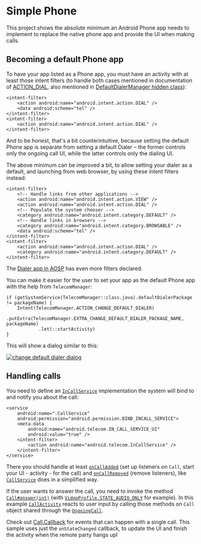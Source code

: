 # Simple Phone

This project shows the absolute minimum an Android Phone app needs to implement to replace the native phone app and provide the UI when making calls.

## Becoming a default Phone app

To have your app listed as a Phone app, you must have an activity with at least those intent filters (to handle both cases mentioned in documentation of [ACTION_DIAL][1], also mentioned in [DefaultDialerManager hidden class][2]):

    <intent-filter>
        <action android:name="android.intent.action.DIAL" />
        <data android:scheme="tel" />
    </intent-filter>
    <intent-filter>
        <action android:name="android.intent.action.DIAL" />
    </intent-filter>

And to be honest, that's a bit counterintuitive, because setting the default Phone app is separate from setting a default Dialer – the former controls only the ongoing call UI, while the latter controls only the dialing UI.

The above minimum can be improved a bit, to allow setting your dialer as a default, and launching from web browser, by using these intent filters instead:

    <intent-filter>
        <!-- Handle links from other applications -->
        <action android:name="android.intent.action.VIEW" />
        <action android:name="android.intent.action.DIAL" />
        <!-- Populate the system chooser -->
        <category android:name="android.intent.category.DEFAULT" />
        <!-- Handle links in browsers -->
        <category android:name="android.intent.category.BROWSABLE" />
        <data android:scheme="tel" />
    </intent-filter>
    <intent-filter>
        <action android:name="android.intent.action.DIAL" />
        <category android:name="android.intent.category.DEFAULT" />
    </intent-filter>

The [Dialer app in AOSP][3] has even more filters declared.

You can make it easier for the user to set your app as the default Phone app with the help from `TelecomManager`:

    if (getSystemService(TelecomManager::class.java).defaultDialerPackage != packageName) {
        Intent(TelecomManager.ACTION_CHANGE_DEFAULT_DIALER)
                .putExtra(TelecomManager.EXTRA_CHANGE_DEFAULT_DIALER_PACKAGE_NAME, packageName)
                .let(::startActivity)
    }

This will show a dialog similar to this:

[![change default dialer dialog][4]][4]

  [1]: https://developer.android.com/reference/android/content/Intent.html#ACTION_DIAL
  [2]: https://android.googlesource.com/platform/frameworks/base/+/master/telecomm/java/android/telecom/DefaultDialerManager.java#144
  [3]: https://android.googlesource.com/platform/packages/apps/Dialer/+/nougat-release/AndroidManifest.xml#79
  [4]: https://i.stack.imgur.com/awS6u.png

## Handling calls

You need to define an [`InCallService`][5] implementation the system will bind to and notify you about the call:

    <service
        android:name=".CallService"
        android:permission="android.permission.BIND_INCALL_SERVICE">
        <meta-data
            android:name="android.telecom.IN_CALL_SERVICE_UI"
            android:value="true" />
        <intent-filter>
            <action android:name="android.telecom.InCallService" />
        </intent-filter>
    </service>

There you should handle at least [`onCallAdded`][6] (set up listeners on `Call`, start your UI - activity - for the call) and [`onCallRemoved`][7] (remove listeners), like [`CallService`](app/src/main/java/com/github/arekolek/phone/CallService.kt) does in a simplified way.

If the user wants to answer the call, you need to invoke the method [`Call#answer(int)`][8] (with [`VideoProfile.STATE_AUDIO_ONLY`][9] for example). In this example [`CallActivity`](app/src/main/java/com/github/arekolek/phone/CallActivity.kt) reacts to user input by calling those methods on `Call` object shared through the [`OngoingCall`](app/src/main/java/com/github/arekolek/phone/OngoingCall.kt).

Check out [Call.Callback][10] for events that can happen with a single call. This sample uses just the `onStateChanged` callback, to update the UI and finish the activity when the remote party hangs upl

  [5]: https://developer.android.com/reference/android/telecom/InCallService.html
  [6]: https://developer.android.com/reference/android/telecom/InCallService.html#onCallAdded(android.telecom.Call)
  [7]: https://developer.android.com/reference/android/telecom/InCallService.html#onCallRemoved(android.telecom.Call)
  [8]: https://developer.android.com/reference/android/telecom/Call.html#answer(int)
  [9]: https://developer.android.com/reference/android/telecom/VideoProfile.html#STATE_AUDIO_ONLY
  [10]: https://developer.android.com/reference/android/telecom/Call.Callback.html
